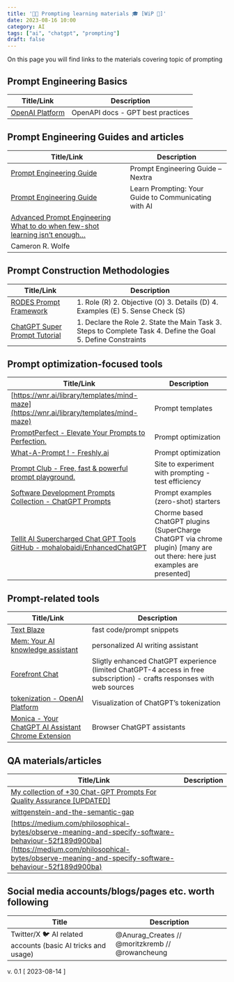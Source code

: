 ```yaml
---
title: '🤖🧠 Prompting learning materials 🎓 [WiP 🚧]'
date: 2023-08-16 10:00
category: AI
tags: ["ai", "chatgpt", "prompting"]
draft: false
---
```



On this page you will find links to the materials covering topic of prompting
## Prompt Engineering Basics

| Title/Link | Description |
|----------|----------|
|[OpenAI Platform](https://platform.openai.com/docs/guides/gpt-best-practices)   |  OpenAPI docs - GPT best practices |

## Prompt Engineering Guides and articles

| Title/Link | Description |
|----------|----------|
|[Prompt Engineering Guide](https://www.promptingguide.ai/)   |  Prompt Engineering Guide – Nextra |
|[Prompt Engineering Guide](https://learnprompting.org/docs/intro)|Learn Prompting: Your Guide to Communicating with AI|
|[Advanced Prompt Engineering What to do when few-shot learning isn’t enough…](https://towardsdatascience.com/advanced-prompt-engineering-f07f9e55fe01)|
Cameron R. Wolfe|

## Prompt Construction Methodologies

| Title/Link | Description |
|----------|----------|
|[RODES Prompt Framework](https://twitter.com/sebo_gm/status/1687366385620721664)   |  1. Role (R) 2. Objective (O) 3. Details (D) 4. Examples (E) 5. Sense Check (S) |
|[ChatGPT Super Prompt Tutorial](https://twitter.com/theaipreneursof/status/1675871235329122306)| 1. Declare the Role 2. State the Main Task 3. Steps to Complete Task 4. Define the Goal 5. Define Constraints |

## Prompt optimization-focused tools

| Title/Link | Description |
|----------|----------|
|  [https://wnr.ai/library/templates/mind-maze](https://wnr.ai/library/templates/mind-maze)  |  Prompt templates |
|  [PromptPerfect - Elevate Your Prompts to Perfection.](https://promptperfect.jina.ai/)  |  Prompt optimization |
|  [What-A-Prompt ! - Freshly.ai](https://freshly.ai/what-a-prompt/)  |  Prompt optimization |
|  [Prompt Club - Free, fast & powerful prompt playground.](https://promptclub.ai/)  |  Site to experiment with prompting - test efficiency |
|  [Software Development Prompts Collection - ChatGPT Prompts](https://flowgpt.com/collections/2JdDN9klYX_6dOEqHL_av)  |  Prompt examples (zero-shot) starters |
|  [Tellit AI Supercharged Chat GPT Tools](https://www.tellit.ai/) [GitHub - mohalobaidi/EnhancedChatGPT](https://github.com/mohalobaidi/EnhancedChatGPT/treemain)   | Chorme based ChatGPT plugins (SuperCharge ChatGPT via chrome plugin) [many are out there: here just examples are presented]  |


## Prompt-related tools

| Title/Link | Description |
|----------|----------|
| [Text Blaze](https://blaze.today/)  | fast code/prompt snippets |
| [Mem: Your AI knowledge assistant](https://get.mem.ai/)  | personalized AI writing assistant |
|  [Forefront Chat](https://chat.forefront.ai/chat/new)  | Sligtly enhanced ChatGPT experience (limited ChatGPT-4 access in free subscription) - crafts responses with web sources  |
|  [tokenization - OpenAI Platform](https://platform.openai.com/tokenizer)  | Visualization of ChatGPT’s tokenization  |
|  [Monica - Your ChatGPT AI Assistant Chrome Extension](https://monica.im/)  |  Browser ChatGPT assistants |


## QA materials/articles

| Title/Link | Description |
|----------|----------|
| [My collection of +30 Chat-GPT Prompts For Quality Assurance [UPDATED]](https://medium.com/@vincent.ferreira/my-collection-of-20-chat-gpt-prompts-for-quality-assurance-7eaef6633bd5) |   |
|[wittgenstein-and-the-semantic-gap](https://medium.com/philosophical-bytes/wittgenstein-and-the-semantic-gap-10eec55a2793)||
|[https://medium.com/philosophical-bytes/observe-meaning-and-specify-software-behaviour-52f189d900ba](https://medium.com/philosophical-bytes/observe-meaning-and-specify-software-behaviour-52f189d900ba)||

## Social media accounts/blogs/pages etc. worth following

| Title | Description |
|----------|----------|
|  Twitter/X :bird:  AI related accounts (basic AI tricks and usage)  | @Anurag_Creates //  @moritzkremb // @rowancheung  |




v. 0.1 [ 2023-08-14 ]
